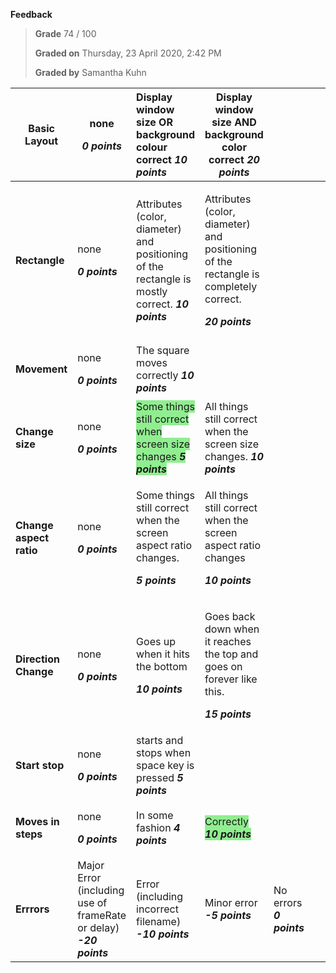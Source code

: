**Feedback**

> **Grade** 74 / 100
>
> **Graded on** Thursday, 23 April 2020, 2:42 PM
>
> **Graded by** Samantha Kuhn

|**Basic Layout**|<p>none</p><p>***0 points***</p>|Display window size OR background colour correct ***10 points***|Display window size AND background color correct ***20 points***||||
| - | - | :- | - | :- | :- | :- |
|**Rectangle**|<p>none</p><p>***0 points***</p>|Attributes (color, diameter) and positioning of the rectangle is mostly correct. ***10 points***|<span style="background-color:lightgreen"><p>Attributes (color, diameter) and positioning of the rectangle is completely correct.</p><p>***20 points***</p></span>||||
|**Movement**|<p>none</p><p>***0 points***</p>|The square moves correctly ***10 points***|||||
|**Change size**|<p>none</p><p>***0 points***</p>|<span style="background-color:lightgreen">Some things still correct when screen size changes ***5 points***</span>|All things still correct when the screen size changes. ***10 points***||||
|**Change aspect ratio**|<p>none</p><p>***0 points***</p>|<span style="background-color:lightgreen"><p>Some things still correct when the screen aspect ratio changes.</p><p>***5 points***</p></span>|<p>All things still correct when the screen aspect ratio changes</p><p>***10 points***</p>||||
|**Direction Change**|<p>none</p><p>***0 points***</p>|<span style="background-color:lightgreen"><p>Goes up when it hits the bottom</p><p>***10 points***</p></span>|<p>Goes back down when it reaches the top and goes on forever like this.</p><p>***15 points***</p>||||
|**Start stop**|<p>none</p><p>***0 points***</p>|starts and stops when space key is pressed ***5 points***|||||
|**Moves in steps**|<p>none</p><p>***0 points***</p>|In some fashion ***4 points***|<span style="background-color:lightgreen">Correctly ***10 points***</span>||||
|**Errrors**|Major Error (including use of frameRate or delay) ***-20 points***|Error (including incorrect filename) ***-10 points***|Minor error ***-5 points***|No errors ***0 points***|||
